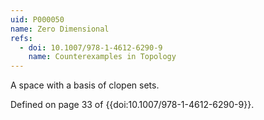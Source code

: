 ```yaml
---
uid: P000050
name: Zero Dimensional
refs:
  - doi: 10.1007/978-1-4612-6290-9
    name: Counterexamples in Topology
---
```


A space with a basis of clopen sets.

Defined on page 33 of {{doi:10.1007/978-1-4612-6290-9}}.
